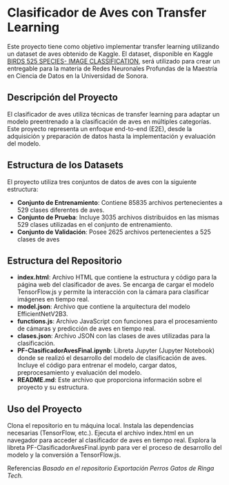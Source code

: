 # Clasificador de Aves con Transfer Learning

Este proyecto tiene como objetivo implementar transfer learning utilizando un dataset de aves obtenido de Kaggle. El dataset, disponible en Kaggle [BIRDS 525 SPECIES- IMAGE CLASSIFICATION](https://www.kaggle.com/datasets/gpiosenka/100-bird-species?resource=download&select=birds.csv), será utilizado para crear un entregable para la materia de Redes Neuronales Profundas de la Maestría en Ciencia de Datos en la Universidad de Sonora.

## Descripción del Proyecto
El clasificador de aves utiliza técnicas de transfer learning para adaptar un modelo preentrenado a la clasificación de aves en múltiples categorías. Este proyecto representa un enfoque end-to-end (E2E), desde la adquisición y preparación de datos hasta la implementación y evaluación del modelo.

## Estructura de los Datasets
El proyecto utiliza tres conjuntos de datos de aves con la siguiente estructura:
- **Conjunto de Entrenamiento**: Contiene 85835 archivos pertenecientes a 529 clases diferentes de aves.
- **Conjunto de Prueba**: Incluye 3035 archivos distribuidos en las mismas 529 clases utilizadas en el conjunto de entrenamiento.
- **Conjunto de Validación**: Posee 2625 archivos pertenecientes a 525 clases de aves

## Estructura del Repositorio
- **index.html**: Archivo HTML que contiene la estructura y código para la página web del clasificador de aves. Se encarga de cargar el modelo TensorFlow.js y permite la interacción con la cámara para clasificar imágenes en tiempo real.
- **model.json**: Archivo que contiene la arquitectura del modelo EfficientNetV2B3.
- **functions.js**: Archivo JavaScript con funciones para el procesamiento de cámaras y predicción de aves en tiempo real.
- **clases.json**: Archivo JSON con las clases de aves utilizadas para la clasificación.
- **PF-ClasificadorAvesFinal.ipynb**: Libreta Jupyter (Jupyter Notebook) donde se realizó el desarrollo del modelo de clasificación de aves. Incluye el código para entrenar el modelo, cargar datos, preprocesamiento y evaluación del modelo.
- **README.md**: Este archivo que proporciona información sobre el proyecto y su estructura.

## Uso del Proyecto
Clona el repositorio en tu máquina local.
Instala las dependencias necesarias (TensorFlow, etc.).
Ejecuta el archivo index.html en un navegador para acceder al clasificador de aves en tiempo real.
Explora la libreta PF-ClasificadorAvesFinal.ipynb para ver el proceso de desarrollo del modelo y la conversión a TensorFlow.js.





Referencias
*Basado en el repositorio Exportación Perros Gatos de Ringa Tech.*
